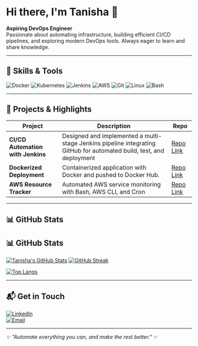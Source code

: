 

<!--
**Tanisha-1810/Tanisha-1810** is a ✨ _special_ ✨ repository because its `README.md` (this file) appears on your GitHub profile.

Here are some ideas to get you started:

- 🔭 I’m currently working on ...
- 🌱 I’m currently learning ...
- 📫 How to reach me: ...
- 😄 Pronouns: She/her
- ⚡ Fun fact: ...
-->

# Hi there, I'm Tanisha 👋

**Aspiring DevOps Engineer**  
Passionate about automating infrastructure, building efficient CI/CD pipelines, and exploring modern DevOps tools. Always eager to learn and share knowledge.

---

## 🚀 Skills & Tools

![Docker](https://img.shields.io/badge/Docker-2496ED?logo=docker&logoColor=white)
![Kubernetes](https://img.shields.io/badge/Kubernetes-326ce5?logo=kubernetes&logoColor=white)
![Jenkins](https://img.shields.io/badge/Jenkins-D24939?logo=jenkins&logoColor=white)
![AWS](https://img.shields.io/badge/AWS-FF9900?logo=amazon-aws&logoColor=white)
![Git](https://img.shields.io/badge/Git-F05032?logo=git&logoColor=white)
![Linux](https://img.shields.io/badge/Linux-FCC624?logo=linux&logoColor=black)
![Bash](https://img.shields.io/badge/Bash-4EAA25?logo=gnubash&logoColor=white)

---

## 📌 Projects & Highlights

| Project | Description | Repo |
|---------|-------------|------|
| **CI/CD Automation with Jenkins** | Designed and implemented a multi-stage Jenkins pipeline integrating GitHub for automated build, test, and deployment | [Repo Link](https://github.com/Tanisha-1810/jenkins_one) |
| **Dockerized Deployment** | Containerized application with Docker and pushed to Docker Hub. | [Repo Link](https://github.com/Tanisha-1810/Docker) |
| **AWS Resource Tracker** | Automated AWS service monitoring with Bash, AWS CLI, and Cron | [Repo Link](https://github.com/Tanisha-1810/AWS_Resource_Tracker) |

---

## 📊 GitHub Stats

## 📊 GitHub Stats

[![Tanisha's GitHub Stats](https://github-readme-stats.vercel.app/api?username=Tanisha-1810&show_icons=true&theme=radical&hide_border=true)](https://github.com/Tanisha-1810)
[![GitHub Streak](https://streak-stats.demolab.com?user=Tanisha-1810&theme=radical&hide_border=true)](https://git.io/streak-stats)

[![Top Langs](https://github-readme-stats.vercel.app/api/top-langs/?username=Tanisha-1810&layout=compact&theme=radical&hide_border=true)](https://github.com/Tanisha-1810)


---

## 📬 Get in Touch

[![LinkedIn](https://img.shields.io/badge/LinkedIn-0077B5?logo=linkedin&logoColor=white)](https://www.linkedin.com/in/tanisha-pareek-292aa322a/)  
[![Email](https://img.shields.io/badge/Email-D14836?logo=gmail&logoColor=white)](mailto:tanishapareek18@gmail.com)

---

*✨ "Automate everything you can, and make the rest better." ✨*



